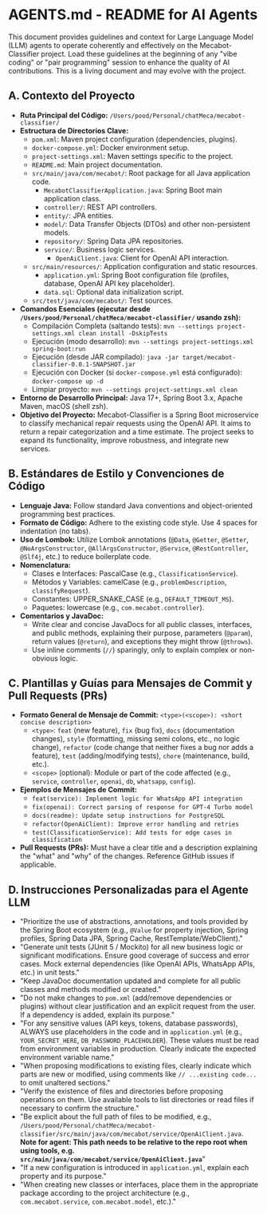 # AGENTS.md - README for AI Agents

This document provides guidelines and context for Large Language Model (LLM) agents to operate coherently and effectively on the Mecabot-Classifier project. Load these guidelines at the beginning of any "vibe coding" or "pair programming" session to enhance the quality of AI contributions. This is a living document and may evolve with the project.

## A. Contexto del Proyecto

*   **Ruta Principal del Código:** `/Users/pood/Personal/chatMeca/mecabot-classifier/`
*   **Estructura de Directorios Clave:**
    *   `pom.xml`: Maven project configuration (dependencies, plugins).
    *   `docker-compose.yml`: Docker environment setup.
    *   `project-settings.xml`: Maven settings specific to the project.
    *   `README.md`: Main project documentation.
    *   `src/main/java/com/mecabot/`: Root package for all Java application code.
        *   `MecabotClassifierApplication.java`: Spring Boot main application class.
        *   `controller/`: REST API controllers.
        *   `entity/`: JPA entities.
        *   `model/`: Data Transfer Objects (DTOs) and other non-persistent models.
        *   `repository/`: Spring Data JPA repositories.
        *   `service/`: Business logic services.
            *   `OpenAiClient.java`: Client for OpenAI API interaction.
    *   `src/main/resources/`: Application configuration and static resources.
        *   `application.yml`: Spring Boot configuration file (profiles, database, OpenAI API key placeholder).
        *   `data.sql`: Optional data initialization script.
    *   `src/test/java/com/mecabot/`: Test sources.
*   **Comandos Esenciales (ejecutar desde `/Users/pood/Personal/chatMeca/mecabot-classifier/` usando zsh):**
    *   Compilación Completa (saltando tests): `mvn --settings project-settings.xml clean install -DskipTests`
    *   Ejecución (modo desarrollo): `mvn --settings project-settings.xml spring-boot:run`
    *   Ejecución (desde JAR compilado): `java -jar target/mecabot-classifier-0.0.1-SNAPSHOT.jar`
    *   Ejecución con Docker (si `docker-compose.yml` está configurado): `docker-compose up -d`
    *   Limpiar proyecto: `mvn --settings project-settings.xml clean`
*   **Entorno de Desarrollo Principal:** Java 17+, Spring Boot 3.x, Apache Maven, macOS (shell zsh).
*   **Objetivo del Proyecto:** Mecabot-Classifier is a Spring Boot microservice to classify mechanical repair requests using the OpenAI API. It aims to return a repair categorization and a time estimate. The project seeks to expand its functionality, improve robustness, and integrate new services.

## B. Estándares de Estilo y Convenciones de Código

*   **Lenguaje Java:** Follow standard Java conventions and object-oriented programming best practices.
*   **Formato de Código:** Adhere to the existing code style. Use 4 spaces for indentation (no tabs).
*   **Uso de Lombok:** Utilize Lombok annotations (`@Data`, `@Getter`, `@Setter`, `@NoArgsConstructor`, `@AllArgsConstructor`, `@Service`, `@RestController`, `@Slf4j`, etc.) to reduce boilerplate code.
*   **Nomenclatura:**
    *   Clases e Interfaces: PascalCase (e.g., `ClassificationService`).
    *   Métodos y Variables: camelCase (e.g., `problemDescription`, `classifyRequest`).
    *   Constantes: UPPER_SNAKE_CASE (e.g., `DEFAULT_TIMEOUT_MS`).
    *   Paquetes: lowercase (e.g., `com.mecabot.controller`).
*   **Comentarios y JavaDoc:**
    *   Write clear and concise JavaDocs for all public classes, interfaces, and public methods, explaining their purpose, parameters (`@param`), return values (`@return`), and exceptions they might throw (`@throws`).
    *   Use inline comments (`//`) sparingly, only to explain complex or non-obvious logic.

## C. Plantillas y Guías para Mensajes de Commit y Pull Requests (PRs)

*   **Formato General de Mensaje de Commit:** `<type>(<scope>): <short concise description>`
    *   `<type>`: `feat` (new feature), `fix` (bug fix), `docs` (documentation changes), `style` (formatting, missing semi colons, etc., no logic change), `refactor` (code change that neither fixes a bug nor adds a feature), `test` (adding/modifying tests), `chore` (maintenance, build, etc.).
    *   `<scope>` (optional): Module or part of the code affected (e.g., `service`, `controller`, `openai`, `db`, `whatsapp`, `config`).
*   **Ejemplos de Mensajes de Commit:**
    *   `feat(service): Implement logic for WhatsApp API integration`
    *   `fix(openai): Correct parsing of response for GPT-4 Turbo model`
    *   `docs(readme): Update setup instructions for PostgreSQL`
    *   `refactor(OpenAiClient): Improve error handling and retries`
    *   `test(ClassificationService): Add tests for edge cases in classification`
*   **Pull Requests (PRs):** Must have a clear title and a description explaining the "what" and "why" of the changes. Reference GitHub issues if applicable.

## D. Instrucciones Personalizadas para el Agente LLM

*   "Prioritize the use of abstractions, annotations, and tools provided by the Spring Boot ecosystem (e.g., `@Value` for property injection, Spring profiles, Spring Data JPA, Spring Cache, RestTemplate/WebClient)."
*   "Generate unit tests (JUnit 5 / Mockito) for all new business logic or significant modifications. Ensure good coverage of success and error cases. Mock external dependencies (like OpenAI APIs, WhatsApp APIs, etc.) in unit tests."
*   "Keep JavaDoc documentation updated and complete for all public classes and methods modified or created."
*   "Do not make changes to `pom.xml` (add/remove dependencies or plugins) without clear justification and an explicit request from the user. If a dependency is added, explain its purpose."
*   "For any sensitive values (API keys, tokens, database passwords), ALWAYS use placeholders in the code and in `application.yml` (e.g., `YOUR_SECRET_HERE`, `DB_PASSWORD_PLACEHOLDER`). These values must be read from environment variables in production. Clearly indicate the expected environment variable name."
*   "When proposing modifications to existing files, clearly indicate which parts are new or modified, using comments like `// ...existing code...` to omit unaltered sections."
*   "Verify the existence of files and directories before proposing operations on them. Use available tools to list directories or read files if necessary to confirm the structure."
*   "Be explicit about the full path of files to be modified, e.g., `/Users/pood/Personal/chatMeca/mecabot-classifier/src/main/java/com/mecabot/service/OpenAiClient.java`. **Note for agent: This path needs to be relative to the repo root when using tools, e.g. `src/main/java/com/mecabot/service/OpenAiClient.java`**"
*   "If a new configuration is introduced in `application.yml`, explain each property and its purpose."
*   "When creating new classes or interfaces, place them in the appropriate package according to the project architecture (e.g., `com.mecabot.service`, `com.mecabot.model`, etc.)."
